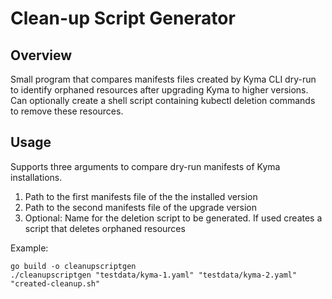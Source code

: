 # Clean-up Script Generator

## Overview

Small program that compares manifests files created by Kyma CLI dry-run to identify orphaned resources after upgrading Kyma to higher versions.
Can optionally create a shell script containing kubectl deletion commands to remove these resources.

## Usage

Supports three arguments to compare dry-run manifests of Kyma installations.
1. Path to the first manifests file of the the installed version
2. Path to the second manifests file of the upgrade version
3. Optional: Name for the deletion script to be generated. If used creates a script that deletes orphaned resources

Example:
```
go build -o cleanupscriptgen
./cleanupscriptgen "testdata/kyma-1.yaml" "testdata/kyma-2.yaml" "created-cleanup.sh"
```
